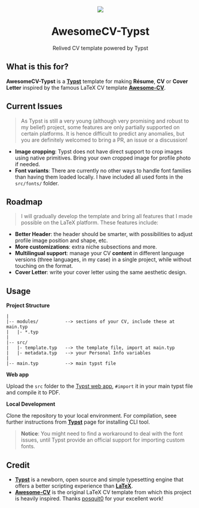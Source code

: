 <h1 align="center">
  <img src='https://user-images.githubusercontent.com/77310871/235266297-01351ef2-8388-476f-b554-76a749240603.png'>
  <br><br>
  AwesomeCV-Typst
</h1>

<p align="center">
  Relived CV template powered by Typst
</p>

## What is this for?

**AwesomeCV-Typst** is a [**Typst**](https://github.com/typst/typst) template for making **Résume**, **CV** or **Cover Letter** inspired by the famous LaTeX CV template [**Awesome-CV**](https://github.com/posquit0/Awesome-CV). 

## Current Issues

> As Typst is still a very young (although very promising and robust to my belief) project, some features are only partially supported on certain platforms. It is hence difficult to predict any anomalies, but you are definitely welcomed to bring a PR, an issue or a discussion!

- **Image cropping**: Typst does not have direct support to crop images using native primitives. Bring your own cropped image for profile photo if needed.
- **Font variants**: There are currently no other ways to handle font families than having them loaded locally. I have included all used fonts in the `src/fonts/` folder.

## Roadmap

> I will gradually develop the template and bring all features that I made possible on the LaTeX platform. These features include:

- **Better Header**: the header should be smarter, with possibilities to adjust profile image position and shape, etc.
- **More customizations**: extra niche subsections and more.
- **Multilingual support**: manage your CV **content** in different language versions (three languages, in my case) in a single project, while without touching on the format. 
- **Cover Letter**: write your cover letter using the same aesthetic design.

## Usage

**Project Structure**

```
|
|-- modules/          --> sections of your CV, include these at main.typ
|   |- *.typ
|
|-- src/
|   |- template.typ   --> the template file, import at main.typ
|   |- metadata.typ   --> your Personal Info variables
|
|-- main.typ          --> main typst file
```

**Web app**

Upload the `src` folder to the [Typst web app](https://typst.app/), `#import` it in your main typst file and compile it to PDF.

**Local Development**

Clone the repository to your local environment. For compilation, seee further instructions from [**Typst**](https://github.com/typst/typst) page for installing CLI tool. 

> **Notice**: You might need to find a workaround to deal with the font issues, until Typst provide an official support for importing custom fonts.


## Credit

- [**Typst**](https://github.com/typst/typst) is a newborn, open source and simple typesetting engine that offers a better scripting experience than [**LaTeX**](https://www.latex-project.org/).
- [**Awesome-CV**](https://github.com/posquit0/Awesome-CV) is the original LaTeX CV template from which this project is heavily inspired. Thanks [posquit0](https://github.com/posquit0) for your excellent work!